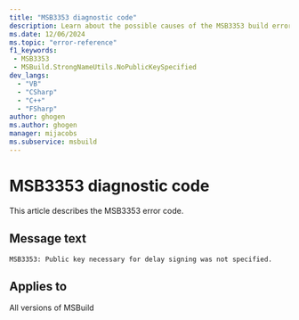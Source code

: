```yaml
---
title: "MSB3353 diagnostic code"
description: Learn about the possible causes of the MSB3353 build error, and get troubleshooting tips.
ms.date: 12/06/2024
ms.topic: "error-reference"
f1_keywords:
 - MSB3353
 - MSBuild.StrongNameUtils.NoPublicKeySpecified
dev_langs:
  - "VB"
  - "CSharp"
  - "C++"
  - "FSharp"
author: ghogen
ms.author: ghogen
manager: mijacobs
ms.subservice: msbuild
---
```


# MSB3353 diagnostic code

<!-- :::ErrorDefinitionDescription::: -->
<!-- :::editable-content name="introDescription"::: -->
This article describes the MSB3353 error code.
<!-- :::editable-content-end::: -->

## Message text

`MSB3353: Public key necessary for delay signing was not specified.`

<!-- :::editable-content name="postOutputDescription"::: -->
<!--
{StrBegin="MSB3353: "}
-->
<!-- :::editable-content-end::: -->
<!-- :::ErrorDefinitionDescription-end::: -->

## Applies to

All versions of MSBuild
